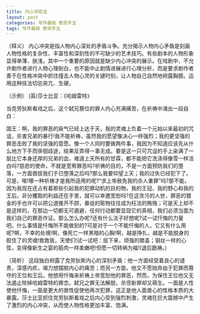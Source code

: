 ```yaml
---
title: 内心冲突法
layout: post
categories: 写作基础 表现手法
tags: 写作基础 表现手法
---
```


〔释义〕 内心冲突是指人物内心深处的矛盾斗争。充分揭示人物内心矛盾是刻画人物性格的复杂性、丰富性和深刻性的不可缺少的艺术技巧。有些剧本的人物形象显得单薄、肤浅，其中一个重要的原因就是缺少内心冲突的展示。在戏剧中，不允许剧作者进行人物心理剖白，也不能中止剧情进展进行心理分析，而是要求剧作者善于在性格冲突中抓住撞击人物心灵的关键时刻，让人物自己自然地袒露胸臆。运用这种技法切忌突兀、生硬。

〔示例〕 (英)莎士比亚：《哈姆雷特》

当克劳狄斯看戏之后，这个弑兄篡位的罪人内心充满痛苦，在祈祷中涌出一段自白：

国王：啊，我的罪恶的戾气已经上达于天，我的灵魂上负着一个元始以来最初的咒诅，杀害兄弟的暴行!我不能祈祷，虽然我的愿望像决心一样强烈；我的更坚强的罪恶击败了我的坚强的意愿。像一个人同时要做两件事，我因为不知道应该先从什么地方下手而徘徊歧途，结果反弄得一事无成。要是这一只可咒诅的手上染满了一层比它本身还厚的兄弟的血，难道上天所有的甘霖，都不能把它洗涤得像雪一样洁白吗?慈悲的使命，不就是宽宥罪恶吗?祈祷的目的，不是一方面预防我们的堕落，一方面救拔我们于已堕落之后吗?那么我要仰望上天；我的过失已经犯下了。可是，唉!哪一种祈祷才是我所适用的呢?“求上帝赦免我的杀人重罪”吗?那不能，因为我现在还占有着那些引起我的犯罪动机的目的物，我的王冠、我的野心和我的王后。非分攫取的利益还在手里，就可以幸邀宽恕吗?在这贪污的人世，罪恶的镀金的手也许可以把公道推开不顾，暴徒的赃物往往成为枉法的贿赂；可是天上却不是这样的，在那边一切都无可遁避，任何行动都要显现它的真相，我们必须当面为我们自己的罪恶作证。那么怎么办呢?还有什么法子好想呢?试一试忏悔的力量吧。什么事情是忏悔所不能做到的?可是对于一个不能忏悔的人，它又有什么用呢?啊，不幸的处境!啊，像死亡一样黑暗的心胸!啊，越是挣扎，越是不能脱身的胶住了的灵魂!救救我，天使们!试一试吧：屈下来，顽强的膝盖；钢丝一样的心弦，变得像新生之婴的筋肉一样柔嫩吧!但愿一切转祸为福!(退后跪祷。)

〔简析〕 这段独白袒露了克劳狄斯内心的深刻矛盾：他一方面经受着良心的谴责，深感内疚，竭力想摆脱内心的痛苦；而另一方面，他又不愿抛弃由于犯罪而篡夺的王位和王后。他想用忏悔来祈祷上帝宽恕他的罪恶，然而，为保住王位他又无法遏止除掉哈姆雷特的罪念。弑兄之罪无法解脱，杀侄新罪却又萌生。一面是人性使他忏悔，一面是更大的兽性促使他再次犯罪，这正是他人面兽心的性格本质的大暴露。莎士比亚抓住克劳狄斯看戏之后内心受到强烈刺激，灵魂在巨大震撼中产生了激烈的内心冲突，从而使人物性格更加丰富、饱满。 